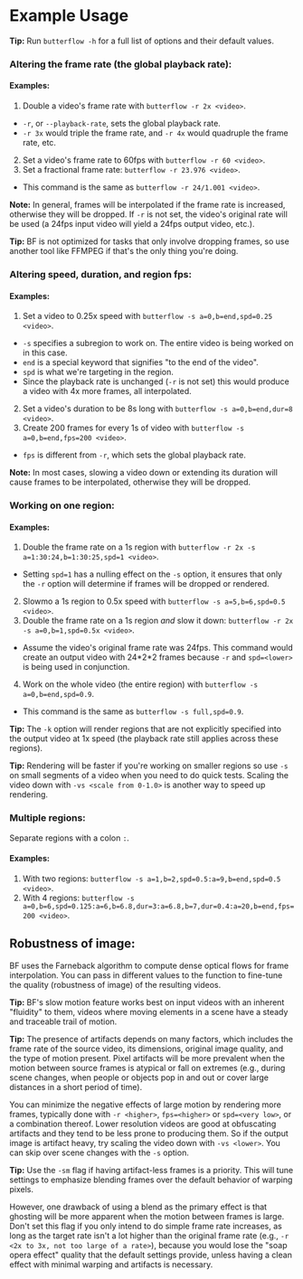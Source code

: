 # Example Usage
**Tip:** Run `butterflow -h` for a full list of options and their default values.

### Altering the frame rate (the global playback rate):
#### Examples:
1. Double a video's frame rate with `butterflow -r 2x <video>`.
 * `-r`, or `--playback-rate`, sets the global playback rate.
 * `-r 3x` would triple the frame rate, and `-r 4x` would quadruple the frame rate, etc.
2. Set a video's frame rate to 60fps with `butterflow -r 60 <video>`.
3. Set a fractional frame rate: `butterflow -r 23.976 <video>`.
 * This command is the same as `butterflow -r 24/1.001 <video>`.

**Note:** In general, frames will be interpolated if the frame rate is increased, otherwise they will be dropped. If `-r` is not set, the video's original rate will be used (a 24fps input video will yield a 24fps output video, etc.).

**Tip:** BF is not optimized for tasks that only involve dropping frames, so use another tool like FFMPEG if that's the only thing you're doing.

### Altering speed, duration, and region fps:
#### Examples:
1. Set a video to 0.25x speed with `butterflow -s a=0,b=end,spd=0.25 <video>`.
 * `-s` specifies a subregion to work on. The entire video is being worked on in this case.
 * `end` is a special keyword that signifies "to the end of the video".
 * `spd` is what we're targeting in the region.
 * Since the playback rate is unchanged (`-r` is not set) this would produce a video with 4x more frames, all interpolated.
2. Set a video's duration to be 8s long with `butterflow -s a=0,b=end,dur=8 <video>`.
3. Create 200 frames for every 1s of video with `butterflow -s a=0,b=end,fps=200 <video>`.
 * `fps` is different from `-r`, which sets the global playback rate.

**Note:** In most cases, slowing a video down or extending its duration will cause frames to be interpolated, otherwise they will be dropped.

### Working on one region:
#### Examples:
1. Double the frame rate on a 1s region with `butterflow -r 2x -s a=1:30:24,b=1:30:25,spd=1 <video>`.
 * Setting `spd=1` has a nulling effect on the `-s` option, it ensures that only the `-r` option will determine if frames will be dropped or rendered.
2. Slowmo a 1s region to 0.5x speed with `butterflow -s a=5,b=6,spd=0.5 <video>`.
3. Double the frame rate on a 1s region *and* slow it down: `butterflow -r 2x -s a=0,b=1,spd=0.5x <video>`.
 * Assume the video's original frame rate was 24fps. This command would create an output video with 24\*2\*2 frames because `-r` and `spd=<lower>` is being used in conjunction.
4. Work on the whole video (the entire region) with `butterflow -s a=0,b=end,spd=0.9`.
 * This command is the same as `butterflow -s full,spd=0.9`.

**Tip:** The `-k` option will render regions that are not explicitly specified into the output video at 1x speed (the playback rate still applies across these regions).

**Tip:** Rendering will be faster if you're working on smaller regions so use `-s` on small segments of a video when you need to do quick tests. Scaling the video down with `-vs <scale from 0-1.0>` is another way to speed up rendering.

### Multiple regions:
Separate regions with a colon `:`.

#### Examples:
1. With two regions: `butterflow -s a=1,b=2,spd=0.5:a=9,b=end,spd=0.5 <video>`.
2. With 4 regions: `butterflow -s a=0,b=6,spd=0.125:a=6,b=6.8,dur=3:a=6.8,b=7,dur=0.4:a=20,b=end,fps=200 <video>`.

## Robustness of image:
BF uses the Farneback algorithm to compute dense optical flows for frame interpolation. You can pass in different values to the function to fine-tune the quality (robustness of image) of the resulting videos.

**Tip:** BF's slow motion feature works best on input videos with an inherent "fluidity" to them, videos where moving elements in a scene have a steady and traceable trail of motion.

**Tip:** The presence of artifacts depends on many factors, which includes  the frame rate of the source video, its dimensions, original image quality, and the type of motion present. Pixel artifacts will be more prevalent when the motion between source frames is atypical or fall on extremes (e.g., during scene changes, when people or objects pop in and out or cover large distances in a short period of time).

You can minimize the negative effects of large motion by rendering more frames, typically done with `-r <higher>`, `fps=<higher>` or `spd=<very low>`, or a combination thereof. Lower resolution videos are good at obfuscating artifacts and they tend to be less prone to producing them. So if the output image is artifact heavy, try scaling the video down with `-vs <lower>`. You can skip over scene changes with the `-s` option.

**Tip:** Use the `-sm` flag if having artifact-less frames is a priority. This will tune settings to emphasize blending frames over the default behavior of warping pixels.

However, one drawback of using a blend as the primary effect is that ghosting will be more apparent when the motion between frames is large. Don't set this flag if you only intend to do simple frame rate increases, as long as the target rate isn't a lot higher than the original frame rate (e.g., `-r <2x to 3x, not too large of a rate>`), because you would lose the "soap opera effect" quality that the default settings provide, unless having a clean effect with minimal warping and artifacts is necessary.
